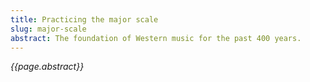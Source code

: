 ```yaml
---
title: Practicing the major scale
slug: major-scale
abstract: The foundation of Western music for the past 400 years. 
---
```


*{{page.abstract}}*
